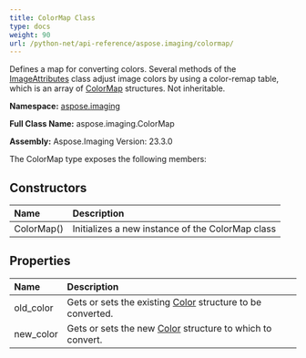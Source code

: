 ```yaml
---
title: ColorMap Class
type: docs
weight: 90
url: /python-net/api-reference/aspose.imaging/colormap/
---
```


Defines a map for converting colors. Several methods of the [ImageAttributes](/imaging/python-net/api-reference/aspose.imaging/imageattributes/) class adjust image colors by using a color-remap table, which is an array of [ColorMap](/imaging/python-net/api-reference/aspose.imaging/colormap/) structures. Not inheritable.

**Namespace:** [aspose.imaging](/imaging/python-net/api-reference/aspose.imaging/)

**Full Class Name:** aspose.imaging.ColorMap

**Assembly:**  Aspose.Imaging Version: 23.3.0

The ColorMap type exposes the following members:
## **Constructors**
|**Name**|**Description**|
| :- | :- |
|ColorMap()|Initializes a new instance of the ColorMap class|
## **Properties**
|**Name**|**Description**|
| :- | :- |
|old_color|Gets or sets the existing [Color](/imaging/python-net/api-reference/aspose.imaging/color/) structure to be converted.|
|new_color|Gets or sets the new [Color](/imaging/python-net/api-reference/aspose.imaging/color/) structure to which to convert.|
